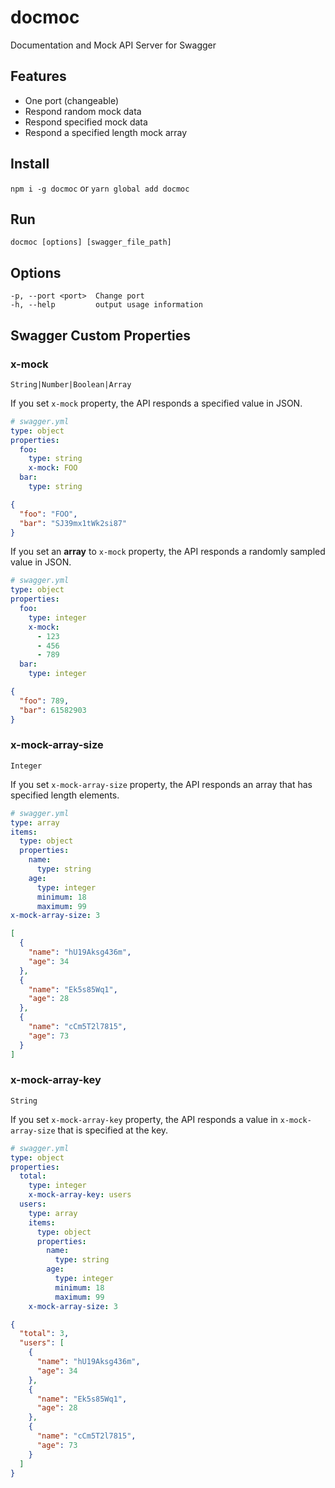 # docmoc
Documentation and Mock API Server for Swagger



## Features

* One port (changeable)
* Respond random mock data
* Respond specified mock data
* Respond a specified length mock array



## Install
`npm i -g docmoc` or `yarn global add docmoc`



## Run
`docmoc [options] [swagger_file_path]`



## Options

```
-p, --port <port>  Change port
-h, --help         output usage information
```



## Swagger Custom Properties

### x-mock
`String|Number|Boolean|Array`

If you set `x-mock` property, the API responds a specified value in JSON.

```yaml
# swagger.yml
type: object
properties:
  foo:
    type: string
    x-mock: FOO
  bar:
    type: string
```

```json
{
  "foo": "FOO",
  "bar": "SJ39mx1tWk2si87"
}
```

If you set an **array** to `x-mock` property, the API responds a randomly sampled value in JSON.

```yaml
# swagger.yml
type: object
properties:
  foo:
    type: integer
    x-mock:
      - 123
      - 456
      - 789
  bar:
    type: integer
```

```json
{
  "foo": 789,
  "bar": 61582903
}
```

### x-mock-array-size
`Integer`

If you set `x-mock-array-size` property, the API responds an array that has specified length elements.

```yaml
# swagger.yml
type: array
items:
  type: object
  properties:
    name:
      type: string
    age:
      type: integer
      minimum: 18
      maximum: 99
x-mock-array-size: 3
```

```json
[
  {
    "name": "hU19Aksg436m",
    "age": 34
  },
  {
    "name": "Ek5s85Wq1",
    "age": 28
  },
  {
    "name": "cCm5T2l7815",
    "age": 73
  }
]
```

### x-mock-array-key
`String`

If you set `x-mock-array-key` property, the API responds a value in `x-mock-array-size` that is specified at the key.

```yaml
# swagger.yml
type: object
properties:
  total:
    type: integer
    x-mock-array-key: users
  users:
    type: array
    items:
      type: object
      properties:
        name:
          type: string
        age:
          type: integer
          minimum: 18
          maximum: 99
    x-mock-array-size: 3
```

```json
{
  "total": 3,
  "users": [
    {
      "name": "hU19Aksg436m",
      "age": 34
    },
    {
      "name": "Ek5s85Wq1",
      "age": 28
    },
    {
      "name": "cCm5T2l7815",
      "age": 73
    }
  ]
}
```
